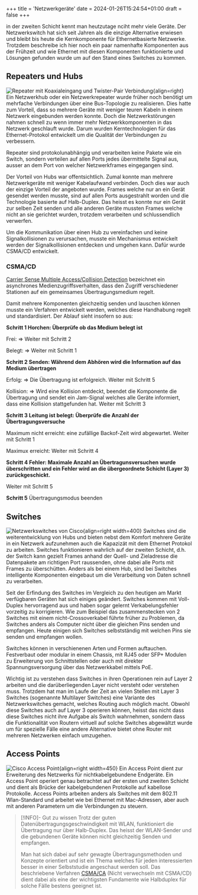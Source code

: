 +++
title = 'Netzwerkgeräte'
date = 2024-01-26T15:24:54+01:00
draft = false
+++

in der zweiten Schicht kennt man heutzutage nciht mehr viele Geräte. Der Netzwerkswitch hat sich seit Jahren als die einzige Alternative erwiesen und bleibt bis heute die Kernkomponente für Ethernetbasierte Netzwerke. Trotzdem beschreibe ich hier noch ein paar namenhafte Komponenten aus der Frühzeit und wie Ethernet mit diesen Komponenten funktionierte und Lösungen gefunden wurde um auf den Stand eines Switches zu kommen.

## Repeaters und Hubs

![Repeater mit Koaxialeingang und Twister-Pair Verbindung](https://upload.wikimedia.org/wikipedia/commons/thumb/9/9e/Network_card.jpg/330px-Network_card.jpg){align=right}
Ein Netzwerkhub oder ein Netzwerkrepeater wurde früher noch benötigt um mehrfache Verbindungen über eine Bus-Topologie zu realisieren. Dies hatte zum Vorteil, dass so mehrere Geräte mit weniger teuren Kabeln in einem Netzwerk eingebunden werden konnte. Doch die Netzwerkstörungen nahmen schnell zu wenn immer mehr Netzwerkkomponenten in das Netzwerk geschlauft wurde. Darum wurden Kerntechnologien für das Ethernet-Protokol entwickelt um die Qualität der Verbindungen zu verbessern.

Repeater sind protokolunabhängig und verarbeiten keine Pakete wie ein Switch, sondern verteilen auf allen Ports jedes übermittelte Signal aus, ausser an dem Port von welcher Netzwerkframes eingegangen sind.

Der Vorteil von Hubs war offentsichtlich. Zumal konnte man mehrere Netzwerkgeräte mit weniger Kabelaufwand verbinden. Doch dies war auch der einzige Vorteil der angeboten wurde. Frames welche nur an ein Gerät gesendet werden musste, sind auf allen Ports ausgestrahlt worden und die Technologie basierte auf Halb-Duplex. Das heisst es konnte nur ein Gerät zur selben Zeit senden und alle anderen Geräte mussten Frames welche nicht an sie gerichtet wurden, trotzdem verarbeiten und schlussendlich verwerfen.

Um die Kommunikation über einen Hub zu vereinfachen und keine Signalkollisionen zu verursachen, musste ein Mechanismus entwickelt werden der Signalkollisionen entdecken und umgehen kann. Dafür wurde CSMA/CD entwickelt.

### CSMA/CD

[Carrier Sense Multiple Access/Collision Detection](https://de.wikipedia.org/wiki/Carrier_Sense_Multiple_Access/Collision_Detection) bezeichnet ein asynchrones Medienzugriffsverhalten, dass den Zugriff verschiedener Stationen auf ein gemeinsames Übertragungsmedium regelt.

Damit mehrere Komponenten gleichzeitig senden und lauschen können musste ein Verfahren entwickelt werden, welches diese Handhabung regelt und standardisiert. Der Ablauf sieht insofern so aus:

**Schritt 1 Horchen: Überprüfe ob das Medium belegt ist**

Frei: => Weiter mit Schritt 2

Belegt: => Weiter mit Schritt 1

**Schritt 2 Senden: Während dem Abhören wird die Information auf das Medium übertragen**

Erfolg: => Die Übertragung ist erfolgreich. Weiter mit Schritt 5

Kollision: => Wird eine Kollision entdeckt, beendet die Komponente die Übertragung und sendet ein Jam-Signal welches alle Geräte informiert, dass eine Kollision stattgefunden hat. Weiter mit Schritt 3

**Schritt 3 Leitung ist belegt: Überprüfe die Anzahl der Übertragungsversuche**

Maximum nicht erreicht: eine zufällige Backof-Zeit wird abgewartet. Weiter mit Schritt 1

Maximux erreicht: Weiter mit Schritt 4

**Schritt 4 Fehler: Maximale Anzahl an Übertragunsversuchen wurde überschritten und ein Fehler wird an die übergeordnete Schicht (Layer 3) zurückgeschickt.**

Weiter mit Schritt 5

**Schritt 5** Übertragungsmodus beenden

## Switches

![Netzwerkswitches von Cisco](https://cdn.competec.ch/images2/3/9/0/56267093/56267093_xxl3.jpg){align=right width=400}
Switches sind die weiterentwicklung von Hubs und bieten nebst dem Komfort mehrere Geräte in ein Netzwerk aufzunehmen auch die Kapazizät mit dem Ethernet Protokol zu arbeiten. Switches funktionieren wahrlich auf der zweiten Schicht, d.h. der Switch kann gezielt Frames anhand der Quell- und Zieladresse die Datenpakete am richtigen Port raussenden, ohne dabei alle Ports mit Frames zu überschütten. Anders als bei einem Hub, sind bei Switches intelligente Komponenten eingebaut um die Verarbeitung von Daten schnell zu verarbeiten.

Seit der Erfindung des Switches im Vergleich zu den heutigen am Markt verfügbaren Geräten hat sich einiges geändert. Switches kommen mit Voll-Duplex hervorragend aus und haben sogar gelernt Verkabelungsfehler vorzeitig zu korrigieren. Wie zum Beispiel das zusammenstecken von 2 Switches mit einem nicht-Crossoverkabel führte früher zu Problemen, da Switches anders als Computer nicht über die gleichen Pins senden und empfangen. Heute einigen sich Switches selbstständig mit welchen Pins sie senden und empfangen wollen.

Switches können in verschienenen Arten und Formen auftauchen. Festverbaut oder modular in einem Chassis, mit RJ45 oder SFP+ Modulen zu Erweiterung von Schnittstellen oder auch mit direkter Spannungsversorgung über das Netzwerkkabel mittels PoE.

Wichtig ist zu verstehen dass Switches in ihren Operationen rein auf Layer 2 arbeiten und die darüberliegenden Layer nicht versteht oder verstehen muss. Trotzdem hat man im Laufe der Zeit an vielen Stellen mit Layer 3 Switches (sogenannte Multilayer Switches) eine Variante des Netzwerkswitches gemacht, welches Routing auch möglich macht. Obwohl diese Switches auch auf Layer 3 operieren können, heisst das nicht dass diese Switches nicht ihre Aufgabe als Switch wahrnehmen, sondern dass die Funktionalität von Routern virtuell auf solche Switches abgewältzt wurde um für spezielle Fälle eine andere Alternative bietet ohne Router mit mehreren Netzwerken einfach umzugehen.

## Access Points

![Cisco Access Point](https://www.cisco.com/c/dam/en/us/support/web/images/series/wireless-aironet-700-series.jpg){align=right width=450}
Ein Access Point dient zur Erweiterung des Netzwerks für nichtkabelgebundene Endgeräte. Ein Access Point operiert genau betrachtet auf der ersten und zweiten Schicht und dient als Brücke der kabelgebundenen Protokolle auf kabellose Protokolle. Access Points arbeiten anders als Switches mit dem 802.11 Wlan-Standard und arbeitet wie bei Ethernet mit Mac-Adressen, aber auch mit anderen Parametern um die Verbindungen zu steuern.

> [!INFO]- Gut zu wissen
> Trotz der guten Datenübertragungsgeschwindigkeit mit WLAN, funktioniert die Übertragung nur über Halb-Duplex. Das heisst der WLAN-Sender und die gebundenen Geräte können nicht gleichzeitig Senden und empfangen.
>
> Man hat sich dabei auf sehr gewagte Übertragungsmethoden und Konzepte orientiert und ist ein Thema welches für jeden interessierten besser in einer Selbststudie angeschaut werden soll. Das beschriebene Verfahren [CSMA/CA](https://de.wikipedia.org/wiki/Carrier_Sense_Multiple_Access/Collision_Avoidance) (Nicht verwechseln mit CSMA/CD) dient dabei als eine der wichtigsten Fundamente wie Halbduplex für solche Fälle bestens geeignet ist.
